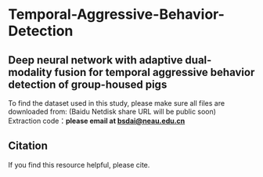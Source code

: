 # Temporal-Aggressive-Behavior-Detection
## Deep neural network with adaptive dual-modality fusion for temporal aggressive behavior detection of group-housed pigs

To find the dataset used in this study, please make sure all files are downloaded from: (Baidu Netdisk share URL will be public soon)  
Extraction code：**please email at bsdai@neau.edu.cn**

## Citation
If you find this resource helpful, please cite.

